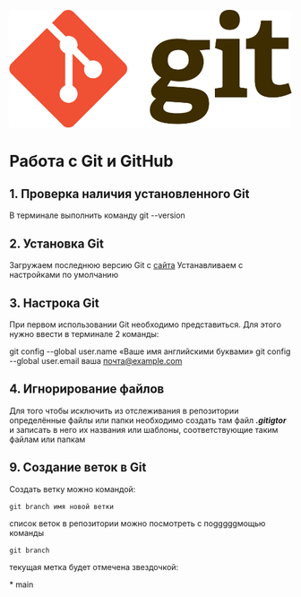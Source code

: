 ![logo](Git-Logo-2Color.png)
# Работа с Git и GitHub
## 1. Проверка наличия установленного Git
В терминале выполнить команду git --version

## 2. Установка Git
Загружаем последнюю версию Git с [сайта](https://git-scm.com/downloads)
Устанавливаем с настройками по умолчанию
## 3. Настрока Git
При первом использовании Git необходимо представиться.
Для этого нужно ввести в терминале 2 команды:

git config --global user.name «Ваше имя английскими буквами»
git config --global user.email ваша почта@example.com
## 4. Игнорирование файлов
Для того чтобы исключить из отслеживания в репозитории определённые файлы или папки необходимо создать там файл ***.gitigtor*** 
и записать в него их названия или шаблоны, соответствующие таким файлам или папкам

## 9. Создание веток в Git ###
Создать ветку можно командой:
```
git branch имя новой ветки
```
список веток в репозитории можно посмотреть с поgggggмощью команды 
```
git branch
```
текущая метка будет отмечена звездочкой:

\* main